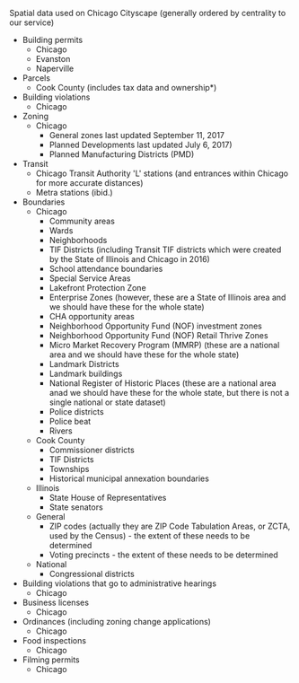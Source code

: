 Spatial data used on Chicago Cityscape (generally ordered by centrality to our service)

- Building permits
  - Chicago
  - Evanston
  - Naperville
- Parcels
  - Cook County (includes tax data and ownership*)
- Building violations
  - Chicago
- Zoning
  - Chicago
    - General zones last updated September 11, 2017
    - Planned Developments last updated July 6, 2017)
    - Planned Manufacturing Districts (PMD)
- Transit
  - Chicago Transit Authority 'L' stations (and entrances within Chicago for more accurate distances)
  - Metra stations (ibid.)
- Boundaries
  - Chicago
    - Community areas
    - Wards
    - Neighborhoods
    - TIF Districts (including Transit TIF districts which were created by the State of Illinois and Chicago in 2016)
    - School attendance boundaries
    - Special Service Areas
    - Lakefront Protection Zone
    - Enterprise Zones (however, these are a State of Illinois area and we should have these for the whole state)
    - CHA opportunity areas
    - Neighborhood Opportunity Fund (NOF) investment zones
    - Neighborhood Opportunity Fund (NOF) Retail Thrive Zones
    - Micro Market Recovery Program (MMRP) (these are a national area and we should have these for the whole state)
    - Landmark Districts
    - Landmark buildings
    - National Register of Historic Places (these are a national area anad we should have these for the whole state, but there is not a single national or state dataset)
    - Police districts
    - Police beat
    - Rivers
  - Cook County
    - Commissioner districts
    - TIF Districts
    - Townships
    - Historical municipal annexation boundaries
  - Illinois
    - State House of Representatives
    - State senators
  - General
    - ZIP codes (actually they are ZIP Code Tabulation Areas, or ZCTA, used by the Census) - the extent of these needs to be determined
    - Voting precincts - the extent of these needs to be determined
  - National
    - Congressional districts
- Building violations that go to administrative hearings
  - Chicago
- Business licenses
  - Chicago
- Ordinances (including zoning change applications)
  - Chicago
- Food inspections
  - Chicago
- Filming permits
  - Chicago
